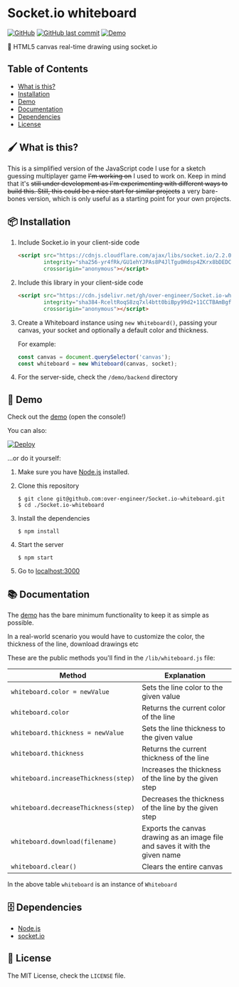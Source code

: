 # Socket.io whiteboard

[![GitHub](https://img.shields.io/github/license/over-engineer/Socket.io-whiteboard.svg)](/LICENSE)
[![GitHub last commit](https://img.shields.io/github/last-commit/over-engineer/Socket.io-whiteboard.svg)](/)
[![Demo](https://img.shields.io/static/v1.svg?label=demo&message=Heroku&color=blueviolet)](https://socketio-whiteboard.herokuapp.com/)

🎨 HTML5 canvas real-time drawing using socket.io

## Table of Contents

* [What is this?](#-what-is-this)
* [Installation](#-installation)
* [Demo](#-demo)
* [Documentation](#-documentation)
* [Dependencies](#-dependencies)
* [License](#-license)


## 🖌 What is this?

This is a simplified version of the JavaScript code I use for a sketch guessing multiplayer game ~~I'm working on~~ I used to work on. Keep in mind that it's ~~still under development as I'm experimenting with different ways to build this. Still, this could be a nice start for similar projects~~ a very bare-bones version, which is only useful as a starting point for your own projects.

## 📦 Installation

1. Include Socket.io in your client-side code

    ```html
    <script src="https://cdnjs.cloudflare.com/ajax/libs/socket.io/2.2.0/socket.io.js"
            integrity="sha256-yr4fRk/GU1ehYJPAs8P4JlTgu0Hdsp4ZKrx8bDEDC3I="
            crossorigin="anonymous"></script>
    ```
    
2. Include this library in your client-side code

    ```html
    <script src="https://cdn.jsdelivr.net/gh/over-engineer/Socket.io-whiteboard@1.1.1/lib/whiteboard.js"
            integrity="sha384-RceltRoqS8zq7xl4btt0biBpy99d2+11CCTBAmBgfTkXshR6iIr5Lap4tXBA/lnh"
            crossorigin="anonymous"></script>
    ```

3. Create a Whiteboard instance using `new Whiteboard()`, passing your canvas, your socket and optionally a default color and thickness.

    For example:

    ```javascript
    const canvas = document.querySelector('canvas');
    const whiteboard = new Whiteboard(canvas, socket);
    ```
    
4. For the server-side, check the `/demo/backend` directory

## 🎉 Demo

Check out the [demo](https://socketio-whiteboard.herokuapp.com/) (open the console!)

You can also:

[![Deploy](https://www.herokucdn.com/deploy/button.svg)](https://heroku.com/deploy)

…or do it yourself:

1. Make sure you have [Node.js](https://nodejs.org/) installed.

2. Clone this repository

    ```
    $ git clone git@github.com:over-engineer/Socket.io-whiteboard.git
    $ cd ./Socket.io-whiteboard
    ```

3. Install the dependencies

    ```
    $ npm install
    ```
    
4. Start the server

    ```
    $ npm start
    ```

5. Go to [localhost:3000](http://localhost:3000/)

## 📚 Documentation

The [demo](https://socketio-whiteboard.herokuapp.com/) has the bare minimum functionality to keep it as simple as possible.

In a real-world scenario you would have to customize the color, the thickness of the line, download drawings etc

These are the public methods you'll find in the `/lib/whiteboard.js` file:

| Method                                | Explanation                                                                   |
| ------------------------------------- | ----------------------------------------------------------------------------- |
| `whiteboard.color = newValue`         | Sets the line color to the given value                                        |
| `whiteboard.color`                    | Returns the current color of the line                                         |
| `whiteboard.thickness = newValue`     | Sets the line thickness to the given value                                    |
| `whiteboard.thickness`                | Returns the current thickness of the line                                     |
| `whiteboard.increaseThickness(step)`  | Increases the thickness of the line by the given step                         |
| `whiteboard.decreaseThickness(step)`  | Decreases the thickness of the line by the given step                         |
| `whiteboard.download(filename)`       | Exports the canvas drawing as an image file and saves it with the given name  |
| `whiteboard.clear()`                  | Clears the entire canvas                                                      |

In the above table `whiteboard` is an instance of `Whiteboard`

## 🗄 Dependencies

- [Node.js](https://nodejs.org/)
- [socket.io](http://socket.io/)

## 📖 License

The MIT License, check the `LICENSE` file.
